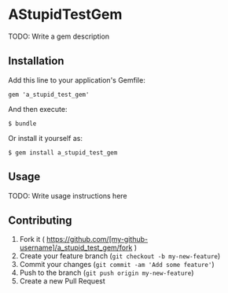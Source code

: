 # AStupidTestGem

TODO: Write a gem description

## Installation

Add this line to your application's Gemfile:

    gem 'a_stupid_test_gem'

And then execute:

    $ bundle

Or install it yourself as:

    $ gem install a_stupid_test_gem

## Usage

TODO: Write usage instructions here

## Contributing

1. Fork it ( https://github.com/[my-github-username]/a_stupid_test_gem/fork )
2. Create your feature branch (`git checkout -b my-new-feature`)
3. Commit your changes (`git commit -am 'Add some feature'`)
4. Push to the branch (`git push origin my-new-feature`)
5. Create a new Pull Request
